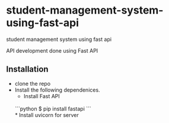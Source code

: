 # student-management-system-using-fast-api
student management system using fast api

API development done using Fast API

## Installation

* clone the repo
* Install the following dependenices.
  * Install Fast API
  <br>
  ```python
  $ pip install fastapi
  ```
  <br>
  * Install uvicorn for server
